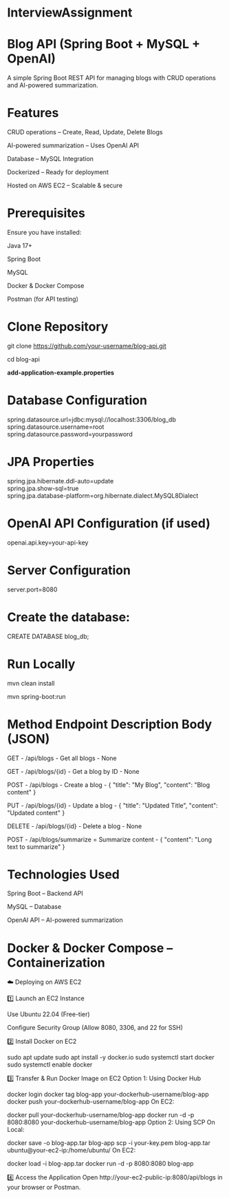 # InterviewAssignment


# ****Blog API (Spring Boot + MySQL + OpenAI)****



A simple Spring Boot REST API for managing blogs with CRUD operations and AI-powered summarization.



# **Features**


CRUD operations – Create, Read, Update, Delete Blogs

AI-powered summarization – Uses OpenAI API

Database – MySQL Integration

Dockerized – Ready for deployment

Hosted on AWS EC2 – Scalable & secure


# **Prerequisites**

Ensure you have installed:


Java 17+


Spring Boot


MySQL


Docker & Docker Compose


Postman (for API testing)


# Clone Repository

git clone https://github.com/your-username/blog-api.git


cd blog-api






**add-application-example.properties**

# Database Configuration  
spring.datasource.url=jdbc:mysql://localhost:3306/blog_db  
spring.datasource.username=root  
spring.datasource.password=yourpassword  

# JPA Properties  
spring.jpa.hibernate.ddl-auto=update  
spring.jpa.show-sql=true  
spring.jpa.database-platform=org.hibernate.dialect.MySQL8Dialect  

# OpenAI API Configuration (if used)  
openai.api.key=your-api-key  

# Server Configuration  
server.port=8080  





# **Create the database:**

CREATE DATABASE blog_db;



# **Run Locally**

mvn clean install


mvn spring-boot:run









# **Method       Endpoint	               Description	           Body (JSON)**

GET	      -        /api/blogs      	    -        Get all blogs	          -   None

GET	      -      /api/blogs/{id}	        -      Get a blog by ID	        -   None

POST	      -     /api/blogs         	  -      Create a blog	           - { "title": "My Blog", "content": "Blog content" }

PUT	      -     /api/blogs/{id}	       -       Update a blog	          - { "title": "Updated Title", "content": "Updated content" }
 
DELETE	  -    /api/blogs/{id}	         -     Delete a blog	             -   None

POST	     -    /api/blogs/summarize	   =       Summarize content	        - { "content": "Long text to summarize" }



# **Technologies Used**


Spring Boot – Backend API


MySQL – Database


OpenAI API – AI-powered summarization


# Docker & Docker Compose – Containerization


☁️ Deploying on AWS EC2

1️⃣ Launch an EC2 Instance

Use Ubuntu 22.04 (Free-tier)


Configure Security Group (Allow 8080, 3306, and 22 for SSH)




2️⃣ Install Docker on EC2

sudo apt update
sudo apt install -y docker.io
sudo systemctl start docker
sudo systemctl enable docker


3️⃣ Transfer & Run Docker Image on EC2
Option 1: Using Docker Hub



docker login
docker tag blog-app your-dockerhub-username/blog-app
docker push your-dockerhub-username/blog-app
On EC2:


docker pull your-dockerhub-username/blog-app
docker run -d -p 8080:8080 your-dockerhub-username/blog-app
Option 2: Using SCP
On Local:


docker save -o blog-app.tar blog-app
scp -i your-key.pem blog-app.tar ubuntu@your-ec2-ip:/home/ubuntu/
On EC2:


docker load -i blog-app.tar
docker run -d -p 8080:8080 blog-app



4️⃣ Access the Application
Open http://your-ec2-public-ip:8080/api/blogs in your browser or Postman.


